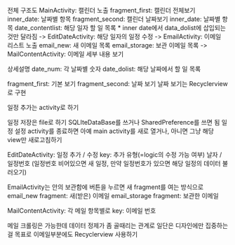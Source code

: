 전체 구조도
MainActivity: 캘린더 노출
	fragment_first: 캘린더 전체보기
		inner_date: 날짜별 항목
	fragment_second: 캘린더 날짜보기
		inner_date: 날짜별 항목
		date_contentlist: 해당 일자 할 일 목록
	* inner date에서 data_dolist에 삽입되는 것만 달라짐
-> EditDateActivity: 해당 일자의 일정 수정
-> EmailActivity: 이메일 리스트 노출
	email_new: 새 이메일 목록
	email_storage: 보관 이메일 목록
	-> MailContentActivity: 이메일 세부 내용 보기

상세설명
date_num: 각 날짜별 숫자
date_dolist: 해당 날짜에서 할 일 목록

fragment_first: 기본 보기
fragment_second: 날짜 보기
날짜 보기는 Recyclerview로 구현

일정 추가는 activity로 하기

일정 저장은 file로 하기
SQLIteDataBase를 쓰거나 SharedPreference를 쓰면 됨
일정 설정 activity를 종료하면 아예 main activity를 새로 열거나, 아니면 그냥 해당 view만 새로고침하기

EditDateActivity: 일정 추가 / 수정
key: 추가 유형(=logic의 수정 가능 여부)
날자 / 일정번호 (일정번호 비어있으면 새 일정,
만약 일정번호가 있으면 해당 일정의 데이터 불러오기)

EmailActivity는 안의 보관함에 버튼을 누르면 새 fragment를 여는 방식으로
email_new fragment: 새(받은) 이메일
email_storage fragment: 보관한 이메일

MailContentActivity: 각 메일 항목별로
key: 이메일 번호

메일 크롤링은 가능한데 데이터 정제가 좀 골때리는 관계로 일단은 디자인에만 집중하는 걸 목표로
이메일부분에도 Recyclerview 사용하기
